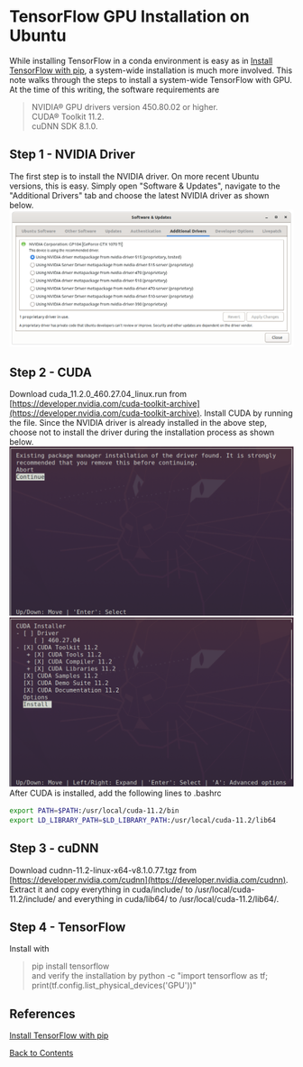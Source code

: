 # TensorFlow GPU Installation on Ubuntu

While installing TensorFlow in a conda environment is easy as in [Install TensorFlow with pip](https://www.tensorflow.org/install/pip), a system-wide installation is much more involved.
This note walks through the steps to install a system-wide TensorFlow with GPU.\
At the time of this writing, the software requirements are
> NVIDIA® GPU drivers version 450.80.02 or higher.\
> CUDA® Toolkit 11.2.\
> cuDNN SDK 8.1.0.

## Step 1 - NVIDIA Driver
The first step is to install the NVIDIA driver. On more recent Ubuntu versions, this is easy. Simply open "Software & Updates", navigate to the "Additional Drivers" tab and choose the latest NVIDIA driver as shown below.
![Image](../data/nvidia-driver.png)

## Step 2 - CUDA
Download cuda_11.2.0_460.27.04_linux.run from [https://developer.nvidia.com/cuda-toolkit-archive](https://developer.nvidia.com/cuda-toolkit-archive). Install CUDA by running the file. Since the NVIDIA driver is already installed in the above step, choose not to install the driver during the installation process as shown below.
![Image](../data/tf-cuda-1.png)
![Image](../data/tf-cuda-2.png)
After CUDA is installed, add the following lines to .bashrc
```bash
export PATH=$PATH:/usr/local/cuda-11.2/bin
export LD_LIBRARY_PATH=$LD_LIBRARY_PATH:/usr/local/cuda-11.2/lib64
```

## Step 3 - cuDNN
Download cudnn-11.2-linux-x64-v8.1.0.77.tgz from [https://developer.nvidia.com/cudnn](https://developer.nvidia.com/cudnn). Extract it and copy everything in cuda/include/ to /usr/local/cuda-11.2/include/ and everything in cuda/lib64/ to /usr/local/cuda-11.2/lib64/.

## Step 4 - TensorFlow
Install with
> pip install tensorflow\
and verify the installation by
> python -c "import tensorflow as tf; print(tf.config.list_physical_devices('GPU'))"

## References
[Install TensorFlow with pip](https://www.tensorflow.org/install/pip)

[Back to Contents](../README.md)
